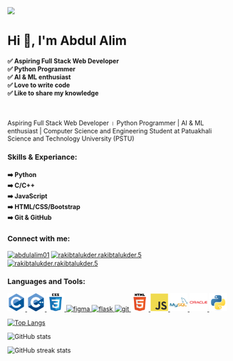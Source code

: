 ![](https://media.licdn.com/dms/image/D4D16AQFC867P575UIw/profile-displaybackgroundimage-shrink_350_1400/0/1720034789678?e=1728518400&v=beta&t=EF1m1cQ00RvBGkiNUzwz928BY5rSM1fIRn1_C2a2cy4)

<h1 align="left">Hi 👋, I'm Abdul Alim</h1>
<h4 align="left">✅ Aspiring Full Stack Web Developer<br>
✅ Python Programmer<br> 
✅ AI & ML enthusiast <br>
✅ Love to write code <br>
✅ Like to share my knowledge 
</h4><br>
<p>Aspiring Full Stack Web Developer । Python Programmer | AI & ML enthusiast | Computer Science and Engineering Student at Patuakhali Science and Technology University (PSTU)</p>

<h3>Skills & Experiance:</h3>
<h4>➡️ Python<br>
➡️ C/C++<br>
➡️ JavaScript<br>
➡️ HTML/CSS/Bootstrap<br>
➡️ Git & GitHub</h4>
<h3 align="left">Connect with me:</h3>
<p align="left">
<a href="https://linkedin.com/in/abdulalim01" target="blank"><img align="center" src="https://raw.githubusercontent.com/rahuldkjain/github-profile-readme-generator/master/src/images/icons/Social/linked-in-alt.svg" alt="abdulalim01" height="30" width="40" /></a>
<a href="https://fb.com/rakibtalukder.rakibtalukder.5" target="blank"><img align="center" src="https://raw.githubusercontent.com/rahuldkjain/github-profile-readme-generator/master/src/images/icons/Social/facebook.svg" alt="rakibtalukder.rakibtalukder.5" height="30" width="40" /></a>
<a href="https://instagram.com/rakibtalukder.rakibtalukder.5" target="blank"><img align="center" src="https://raw.githubusercontent.com/rahuldkjain/github-profile-readme-generator/master/src/images/icons/Social/instagram.svg" alt="rakibtalukder.rakibtalukder.5" height="30" width="40" /></a>
</p>

<h3 align="left">Languages and Tools:</h3>
<p align="left"> <a href="https://www.cprogramming.com/" target="_blank" rel="noreferrer"> <img src="https://raw.githubusercontent.com/devicons/devicon/master/icons/c/c-original.svg" alt="c" width="40" height="40"/> </a> <a href="https://www.w3schools.com/cpp/" target="_blank" rel="noreferrer"> <img src="https://raw.githubusercontent.com/devicons/devicon/master/icons/cplusplus/cplusplus-original.svg" alt="cplusplus" width="40" height="40"/> </a> <a href="https://www.w3schools.com/css/" target="_blank" rel="noreferrer"> <img src="https://raw.githubusercontent.com/devicons/devicon/master/icons/css3/css3-original-wordmark.svg" alt="css3" width="40" height="40"/> </a> <a href="https://www.figma.com/" target="_blank" rel="noreferrer"> <img src="https://www.vectorlogo.zone/logos/figma/figma-icon.svg" alt="figma" width="40" height="40"/> </a> <a href="https://flask.palletsprojects.com/" target="_blank" rel="noreferrer"> <img src="https://www.vectorlogo.zone/logos/pocoo_flask/pocoo_flask-icon.svg" alt="flask" width="40" height="40"/> </a> <a href="https://git-scm.com/" target="_blank" rel="noreferrer"> <img src="https://www.vectorlogo.zone/logos/git-scm/git-scm-icon.svg" alt="git" width="40" height="40"/> </a> <a href="https://www.w3.org/html/" target="_blank" rel="noreferrer"> <img src="https://raw.githubusercontent.com/devicons/devicon/master/icons/html5/html5-original-wordmark.svg" alt="html5" width="40" height="40"/> </a> <a href="https://developer.mozilla.org/en-US/docs/Web/JavaScript" target="_blank" rel="noreferrer"> <img src="https://raw.githubusercontent.com/devicons/devicon/master/icons/javascript/javascript-original.svg" alt="javascript" width="40" height="40"/> </a> <a href="https://www.mysql.com/" target="_blank" rel="noreferrer"> <img src="https://raw.githubusercontent.com/devicons/devicon/master/icons/mysql/mysql-original-wordmark.svg" alt="mysql" width="40" height="40"/> </a> <a href="https://www.oracle.com/" target="_blank" rel="noreferrer"> <img src="https://raw.githubusercontent.com/devicons/devicon/master/icons/oracle/oracle-original.svg" alt="oracle" width="40" height="40"/> </a> <a href="https://www.python.org" target="_blank" rel="noreferrer"> <img src="https://raw.githubusercontent.com/devicons/devicon/master/icons/python/python-original.svg" alt="python" width="40" height="40"/> </a> </p>

[![Top Langs](https://github-readme-stats.vercel.app/api/top-langs/?username=abdul-alim-0)](https://github.com/anuraghazra/github-readme-stats)

![GitHub stats](https://github-readme-stats.vercel.app/api?username=abdul-alim-0&show_icons=true)  

![GitHub streak stats](https://streak-stats.demolab.com/?user=abdul-alim-0)
